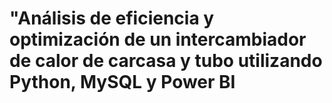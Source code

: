 # "Análisis de eficiencia y optimización de un intercambiador de calor de carcasa y tubo utilizando Python, MySQL y Power BI
